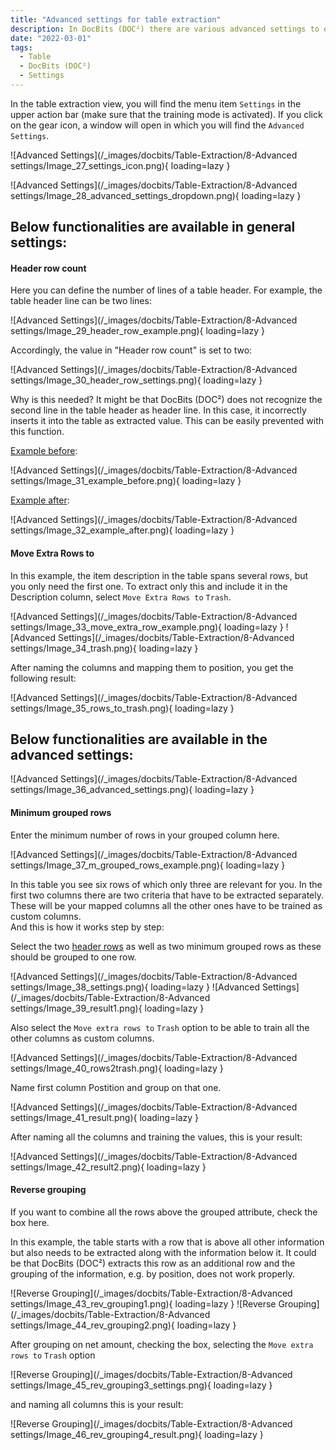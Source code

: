 ```yaml
---
title: "Advanced settings for table extraction"
description: In DocBits (DOC²) there are various advanced settings to extract a table. On this page you will find a few examples of different table characteristics.
date: "2022-03-01"
tags:
  - Table
  - DocBits (DOC²)
  - Settings
---
```


In the table extraction view, you will find the menu item `Settings` in the upper action bar (make sure that the training mode is activated). If you click on the gear icon, a window will open in which you will find the `Advanced Settings`.

![Advanced Settings](/_images/docbits/Table-Extraction/8-Advanced settings/Image_27_settings_icon.png){ loading=lazy }

![Advanced Settings](/_images/docbits/Table-Extraction/8-Advanced settings/Image_28_advanced_settings_dropdown.png){ loading=lazy }

## Below functionalities are available in general settings:

#### Header row count

Here you can define the number of lines of a table header. For example, the table header line can be two lines:

![Advanced Settings](/_images/docbits/Table-Extraction/8-Advanced settings/Image_29_header_row_example.png){ loading=lazy }

Accordingly, the value in "Header row count" is set to two:

![Advanced Settings](/_images/docbits/Table-Extraction/8-Advanced settings/Image_30_header_row_settings.png){ loading=lazy }

Why is this needed? It might be that DocBits (DOC²) does not recognize the second line in the table header as header line. In this case, it incorrectly inserts it into the table as extracted value. This can be easily prevented with this function.

<ins>Example before</ins>:

![Advanced Settings](/_images/docbits/Table-Extraction/8-Advanced settings/Image_31_example_before.png){ loading=lazy }

<ins>Example after</ins>:

![Advanced Settings](/_images/docbits/Table-Extraction/8-Advanced settings/Image_32_example_after.png){ loading=lazy }


#### Move Extra Rows to

In this example, the item description in the table spans several rows, but you only need the first one. To extract only this and include it in the Description column, select `Move Extra Rows to` `Trash`.

![Advanced Settings](/_images/docbits/Table-Extraction/8-Advanced settings/Image_33_move_extra_row_example.png){ loading=lazy }
![Advanced Settings](/_images/docbits/Table-Extraction/8-Advanced settings/Image_34_trash.png){ loading=lazy }

 After naming the columns and mapping them to position, you get the following result:

![Advanced Settings](/_images/docbits/Table-Extraction/8-Advanced settings/Image_35_rows_to_trash.png){ loading=lazy }



## Below functionalities are available in the advanced settings:

![Advanced Settings](/_images/docbits/Table-Extraction/8-Advanced settings/Image_36_advanced_settings.png){ loading=lazy }


#### Minimum grouped rows

Enter the minimum number of rows in your grouped column here.

![Advanced Settings](/_images/docbits/Table-Extraction/8-Advanced settings/Image_37_m_grouped_rows_example.png){ loading=lazy }

In this table you see six rows of which only three are relevant for you. In the first two columns there are two criteria that have to be extracted separately. These will be your mapped columns all the other ones have to be trained as custom columns. <br> And this is how it works step by step:

Select the two [header rows](/docbits/table-extraction/advanced-settings/#header-row-count) as well as two minimum grouped rows as these should be grouped to one row.

![Advanced Settings](/_images/docbits/Table-Extraction/8-Advanced settings/Image_38_settings.png){ loading=lazy }
![Advanced Settings](/_images/docbits/Table-Extraction/8-Advanced settings/Image_39_result1.png){ loading=lazy }

Also select the `Move extra rows to` `Trash` option to be able to train all the other columns as custom columns.

![Advanced Settings](/_images/docbits/Table-Extraction/8-Advanced settings/Image_40_rows2trash.png){ loading=lazy }

Name first column Postition and group on that one.

![Advanced Settings](/_images/docbits/Table-Extraction/8-Advanced settings/Image_41_result.png){ loading=lazy }

After naming all the columns and training the values, this is your result:


![Advanced Settings](/_images/docbits/Table-Extraction/8-Advanced settings/Image_42_result2.png){ loading=lazy }



<!--

##### Maximum grouped rows

Enter the maximum number of rows in your grouped column here.

#### Distinct group columns

If you want only unique values for your grouped column, check the box here.

-->

#### Reverse grouping

If you want to combine all the rows above the grouped attribute, check the box here.

In this example, the table starts with a row that is above all other information but also needs to be extracted along with the information below it. It could be that DocBits (DOC²) extracts this row as an additional row and the grouping of the information, e.g. by position, does not work properly.

![Reverse Grouping](/_images/docbits/Table-Extraction/8-Advanced settings/Image_43_rev_grouping1.png){ loading=lazy }
![Reverse Grouping](/_images/docbits/Table-Extraction/8-Advanced settings/Image_44_rev_grouping2.png){ loading=lazy }

After grouping on net amount, checking the box, selecting the `Move extra rows to` `Trash` option

![Reverse Grouping](/_images/docbits/Table-Extraction/8-Advanced settings/Image_45_rev_grouping3_settings.png){ loading=lazy }

and naming all columns this is your result:

![Reverse Grouping](/_images/docbits/Table-Extraction/8-Advanced settings/Image_46_rev_grouping4_result.png){ loading=lazy }
<!--

#### Split Text

If you want to split the text exactly at the column separator, check the box here. -->
